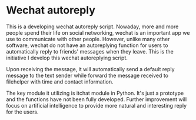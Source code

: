 # Wechat autoreply
This is a developing wechat autoreply script. Nowaday, more and more people spend their life on social networking, wechat is an important app we
use to communicate with other people. However, unlike many other software, wechat do not have an autoreplying function for users to automatically
reply to friends' messages when they leave. This is the initiative I develop this wechat autoreplying script.

Upon receiving the message, it will automatically send a default reply message to the text sender while forward the message received to filehelper
with time and contact information. 

The key module it utilizing is itchat module in Python. It's just a prototype and the functions have not been fully developed. Further improvement
will focus on artificial intelligence to provide more natural and interesting reply for the users.
